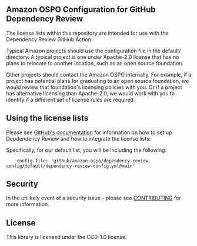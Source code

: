 ## Amazon OSPO Configuration for GitHub Dependency Review

The license lists within this repository are intended for use with the Dependency Review GitHub Action.

Typical Amazon projects should use the configuration file in the default/ directory. A typical project is one under Apache-2.0 license that has no plans to relocate to another location, such as an open source foundation.

Other projects should contact the Amazon OSPO internally. For example, if a project has potential plans for graduating to an open source foundation, we would review that foundation's licensing policies with you. Or if a project has alternative licensing than Apache-2.0, we would work with you to identify if a different set of license rules are required.

## Using the license lists

Please see [GitHub's documentation](https://docs.github.com/en/code-security/supply-chain-security/understanding-your-software-supply-chain/configuring-dependency-review) for information on how to set up Depdendency Review and how to integrate the license lists:

Specifically, for our default list, you will be including the following:

```
    config-file: 'github/amazon-ospo/dependency-review-config/default/dependency-review-config.yml@main'
```

## Security

In the unlikely event of a security issue - please see [CONTRIBUTING](CONTRIBUTING.md#security-issue-notifications) for more information.

## License

This library is licensed under the CC0-1.0 license.
